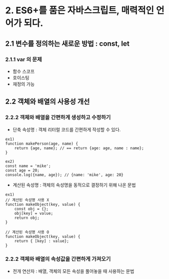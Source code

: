 # 2. ES6+를 품은 자바스크립트, 매력적인 언어가 되다.

## 2.1 변수를 정의하는 새로운 방법 : const, let

### 2.1.1 var 의 문제
* 함수 스코프
* 호이스팅
* 재정의 가능

## 2.2 객체와 배열의 사용성 개선
### 2.2.2 객체와 배열을 간편하게 생성하고 수정하기
* 단축 속성명 : 객체 리터럴 코드를 간편하게 작성할 수 있다.
```
ex1)
function makePerson(age, name) {
    return {age, name}; // == return {age: age, name : name};
}

ex2)
const name = 'mike';
const age = 20;
console.log({name, age}); // {name: 'mike', age: 20}
```
* 계산된 속성명 : 객체의 속성명을 동적으로 결정하기 위해 나온 문법
```
ex1)
// 계산된 속성명 사용 X
function makeObject(key, value) {
    const obj = {};
    obj[key] = value;
    return obj;
}

// 계산된 속성명 사용 O
function makeObject(key, value) {
    return { [key] : value};
}
```

### 2.2.2 객체와 배열의 속성값을 간편하게 가져오기
* 전개 연산자 : 배열, 객체의 모든 속성을 풀어놓을 때 사용하는 문법

